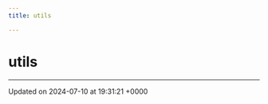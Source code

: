 ```yaml
---
title: utils

---
```


# utils








-------------------------------

Updated on 2024-07-10 at 19:31:21 +0000